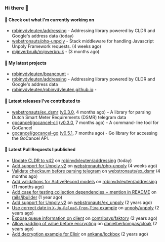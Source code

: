 ### Hi there 👋

#### 👷 Check out what I'm currently working on

- [robinvdvleuten/addressing](https://github.com/robinvdvleuten/addressing) - Addressing library powered by CLDR and Google&#39;s address data (today)
- [webstronauts/php-unpoly](https://github.com/webstronauts/php-unpoly) - Stack middleware for handling Javascript Unpoly Framework requests. (4 weeks ago)
- [mijnverbruik/mijnverbruik](https://github.com/mijnverbruik/mijnverbruik) -  (3 months ago)

#### 🌱 My latest projects

- [robinvdvleuten/beancount](https://github.com/robinvdvleuten/beancount) - 
- [robinvdvleuten/addressing](https://github.com/robinvdvleuten/addressing) - Addressing library powered by CLDR and Google&#39;s address data
- [robinvdvleuten/robinvdvleuten.github.io](https://github.com/robinvdvleuten/robinvdvleuten.github.io) - 

#### 🔭 Latest releases I've contributed to

- [webstronauts/ex_dsmr](https://github.com/webstronauts/ex_dsmr) ([v0.3.0](https://github.com/webstronauts/ex_dsmr/releases/tag/v0.3.0), 4 months ago) - A library for parsing Dutch Smart Meter Requirements (DSMR) telegram data
- [gocancel/gocancel-cli](https://github.com/gocancel/gocancel-cli) ([v0.3.0](https://github.com/gocancel/gocancel-cli/releases/tag/v0.3.0), 7 months ago) - A command-line tool for GoCancel
- [gocancel/gocancel-go](https://github.com/gocancel/gocancel-go) ([v0.5.1](https://github.com/gocancel/gocancel-go/releases/tag/v0.5.1), 7 months ago) - Go library for accessing the GoCancel API.

#### 🔨 Latest Pull Requests I published

- [Update CLDR to v42](https://github.com/robinvdvleuten/addressing/pull/8) on [robinvdvleuten/addressing](https://github.com/robinvdvleuten/addressing) (today)
- [Add support for Unpoly v2](https://github.com/webstronauts/php-unpoly/pull/9) on [webstronauts/php-unpoly](https://github.com/webstronauts/php-unpoly) (4 weeks ago)
- [Validate checksum before parsing telegram](https://github.com/webstronauts/ex_dsmr/pull/4) on [webstronauts/ex_dsmr](https://github.com/webstronauts/ex_dsmr) (4 months ago)
- [Add validations for ActiveRecord models](https://github.com/robinvdvleuten/addressing/pull/4) on [robinvdvleuten/addressing](https://github.com/robinvdvleuten/addressing) (11 months ago)
- [Add case for testing collection dependencies &#43; mention in README](https://github.com/rails/jbuilder/pull/520) on [rails/jbuilder](https://github.com/rails/jbuilder) (1 year ago)
- [Add support for Unpoly v2](https://github.com/webstronauts/ex_unpoly/pull/5) on [webstronauts/ex_unpoly](https://github.com/webstronauts/ex_unpoly) (2 years ago)
- [Use correct date in `X-Up-Reload-From-Time` example](https://github.com/unpoly/unpoly/pull/183) on [unpoly/unpoly](https://github.com/unpoly/unpoly) (2 years ago)
- [Expose queue information on client](https://github.com/contribsys/faktory/pull/365) on [contribsys/faktory](https://github.com/contribsys/faktory) (2 years ago)
- [Allow padding of value before encrypting](https://github.com/danielberkompas/cloak/pull/100) on [danielberkompas/cloak](https://github.com/danielberkompas/cloak) (2 years ago)
- [Add decryption example for Elixir](https://github.com/ankane/lockbox/pull/74) on [ankane/lockbox](https://github.com/ankane/lockbox) (2 years ago)
